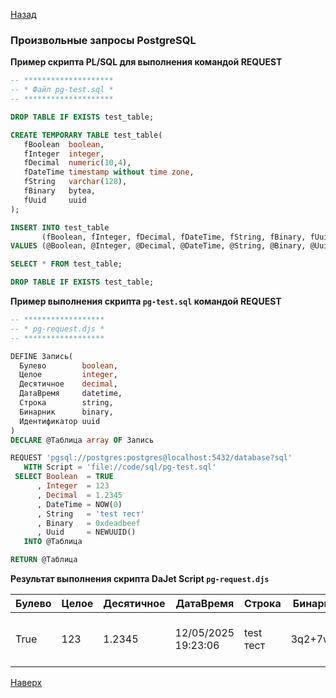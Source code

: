 [Назад](/dajet-script/request-sql)

### Произвольные запросы PostgreSQL

**Пример скрипта PL/SQL для выполнения командой REQUEST**

```SQL
-- ********************
-- * Файл pg-test.sql *
-- ********************

DROP TABLE IF EXISTS test_table;

CREATE TEMPORARY TABLE test_table(
   fBoolean  boolean,
   fInteger  integer,
   fDecimal  numeric(10,4),
   fDateTime timestamp without time zone,
   fString   varchar(128),
   fBinary   bytea,
   fUuid     uuid
);

INSERT INTO test_table
       (fBoolean, fInteger, fDecimal, fDateTime, fString, fBinary, fUuid)
VALUES (@Boolean, @Integer, @Decimal, @DateTime, @String, @Binary, @Uuid);

SELECT * FROM test_table;

DROP TABLE IF EXISTS test_table;
```

**Пример выполнения скрипта ```pg-test.sql``` командой REQUEST**

```SQL
-- ******************
-- * pg-request.djs *
-- ******************

DEFINE Запись(
  Булево        boolean,
  Целое         integer,
  Десятичное    decimal,
  ДатаВремя     datetime,
  Строка        string,
  Бинарник      binary,
  Идентификатор uuid
)
DECLARE @Таблица array OF Запись

REQUEST 'pgsql://postgres:postgres@localhost:5432/database?sql'
   WITH Script = 'file://code/sql/pg-test.sql'
 SELECT Boolean  = TRUE
      , Integer  = 123
      , Decimal  = 1.2345
      , DateTime = NOW(0)
      , String   = 'test тест'
      , Binary   = 0xdeadbeef
      , Uuid     = NEWUUID()
   INTO @Таблица

RETURN @Таблица
```

**Результат выполнения скрипта DaJet Script ```pg-request.djs```**

|Булево|Целое|Десятичное|ДатаВремя|Строка|Бинарник|Идентификатор|
|------|-----|----------|---------|------|--------|-------------|
|True|123|1.2345|12/05/2025 19:23:06|test тест|3q2+7w==|1653ce12-9b68-403d-8208-950eb1608a74|

[Наверх](#произвольные-запросы-postgresql)
